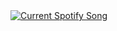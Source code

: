<a href="google.com">
  <img
    src="https://saeedkhatami.pythonanywhere.com?spin=true&scan=true&theme=dark"
    alt="Current Spotify Song"
  />
</a>

<!--
**saeedkhatami99/saeedkhatami99** is a ✨ _special_ ✨ repository because its `README.md` (this file) appears on your GitHub profile.

Here are some ideas to get you started:

- 🔭 I’m currently working on ...
- 🌱 I’m currently learning ...
- 👯 I’m looking to collaborate on ...
- 🤔 I’m looking for help with ...
- 💬 Ask me about ...
- 📫 How to reach me: ...
- 😄 Pronouns: ...
- ⚡ Fun fact: ...
-->
